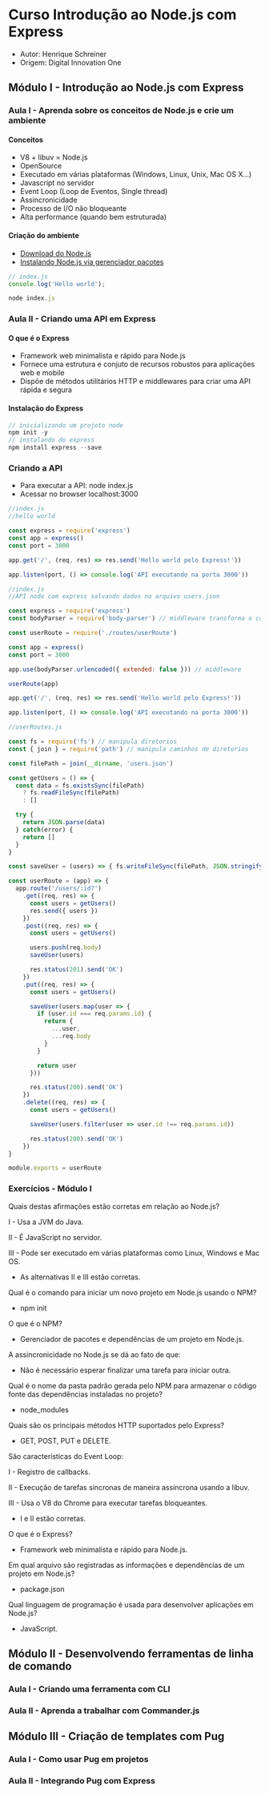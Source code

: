 # Curso Introdução ao Node.js com Express

- Autor: Henrique Schreiner
- Origem: Digital Innovation One

## Módulo I - Introdução ao Node.js com Express

### Aula I - Aprenda sobre os conceitos de Node.js e crie um ambiente

#### Conceitos

- V8 + libuv = Node.js
- OpenSource
- Executado em várias plataformas (Windows, Linux, Unix, Mac OS X...)
- Javascript no servidor
- Event Loop (Loop de Eventos, Single thread)
- Assincronicidade
- Processo de I/O não bloqueante
- Alta performance (quando bem estruturada)

#### Criação do ambiente

- [Download do Node.js](https://nodejs.org/pt-br/download/)
- [Instalando Node.js via gerenciador pacotes](https://nodejs.org/pt-br/download/package-manager/)

```javascript
// index.js
console.log('Hello world');

node index.js
```

### Aula II - Criando uma API em Express

#### O que é o Express

- Framework web minimalista e rápido para Node.js
- Fornece uma estrutura e conjuto de recursos robustos para aplicações web e mobile
- Dispõe de métodos utilitários HTTP e middlewares para criar uma API rápida e segura

#### Instalação do Express

```javascript
// inicializando um projeto node
npm init -y
// instalando do express
npm install express --save
```

### Criando a API

- Para executar a API: node index.js
- Acessar no  browser localhost:3000

```javascript
//index.js
//hello world

const express = require('express')
const app = express()
const port = 3000

app.get('/', (req, res) => res.send('Hello world pelo Express!'))

app.listen(port, () => console.log('API executando na porta 3000'))
```

```javascript
//index.js
//API node com express salvando dados no arquivo users.json

const express = require('express')
const bodyParser = require('body-parser') // middleware transforma o corpo do HTTP em objeto

const userRoute = require('./routes/userRoute')

const app = express()
const port = 3000

app.use(bodyParser.urlencoded({ extended: false })) // middleware

userRoute(app)

app.get('/', (req, res) => res.send('Hello world pelo Express!'))

app.listen(port, () => console.log('API executando na porta 3000'))
```

```javascript
//userRoutes.js

const fs = require('fs') // manipula diretorios
const { join } = require('path') // manipula caminhos de diretorios

const filePath = join(__dirname, 'users.json')

const getUsers = () => {
  const data = fs.existsSync(filePath)
    ? fs.readFileSync(filePath)
    : []

  try {
    return JSON.parse(data)
  } catch(error) {
    return []
  }
}

const saveUser = (users) => { fs.writeFileSync(filePath, JSON.stringify(users, null, '\t')) }

const userRoute = (app) => {
  app.route('/users/:id?')
    .get((req, res) => {
      const users = getUsers()
      res.send({ users })
    })
    .post((req, res) => {
      const users = getUsers()

      users.push(req.body)
      saveUser(users)

      res.status(201).send('OK')
    })
    .put((req, res) => {
      const users = getUsers()

      saveUser(users.map(user => {
        if (user.id === req.params.id) {
          return {
            ...user,
            ...req.body
          }
        }

        return user
      }))

      res.status(200).send('OK')
    })
    .delete((req, res) => {
      const users = getUsers()

      saveUser(users.filter(user => user.id !== req.params.id))

      res.status(200).send('OK')
    })
}

module.exports = userRoute
```

### Exercícios - Módulo I

Quais destas afirmações estão corretas em relação ao Node.js?

I - Usa a JVM do Java.

II - É JavaScript no servidor.

III - Pode ser executado em várias plataformas como Linux, Windows e Mac OS.

- As alternativas II e III estão corretas.

Qual é o comando para iniciar um novo projeto em Node.js usando o NPM?

- npm init

O que é o NPM?

- Gerenciador de pacotes e dependências de um projeto em Node.js.

A assincronicidade no Node.js se dá ao fato de que:

- Não é necessário esperar finalizar uma tarefa para iniciar outra.

Qual é o nome da pasta padrão gerada pelo NPM para armazenar o código fonte das dependências instaladas no projeto?

- node_modules

Quais são os principais métodos HTTP suportados pelo Express?

- GET, POST, PUT e DELETE.

São características do Event Loop:

I - Registro de callbacks.

II - Execução de tarefas síncronas de maneira assíncrona usando a libuv.

III - Usa o V8 do Chrome para executar tarefas bloqueantes.

- I e II estão corretas.

O que é o Express?

- Framework web minimalista e rápido para Node.js.

Em qual arquivo são registradas as informações e dependências de um projeto em Node.js?

- package.json

Qual linguagem de programação é usada para desenvolver aplicações em Node.js?

- JavaScript.

## Módulo II - Desenvolvendo ferramentas de linha de comando

### Aula I - Criando uma ferramenta com CLI

### Aula II - Aprenda a trabalhar com Commander.js

## Módulo III - Criação de templates com Pug

### Aula I - Como usar Pug em projetos

### Aula II - Integrando Pug com Express
